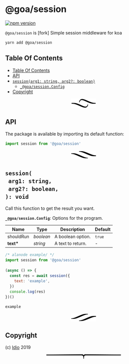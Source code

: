 # @goa/session

[![npm version](https://badge.fury.io/js/@goa/session.svg)](https://npmjs.org/package/@goa/session)

`@goa/session` is [fork] Simple session middleware for koa

```sh
yarn add @goa/session
```

## Table Of Contents

- [Table Of Contents](#table-of-contents)
- [API](#api)
- [`session(arg1: string, arg2?: boolean)`](#mynewpackagearg1-stringarg2-boolean-void)
  * [`_@goa/session.Config`](#type-_@goa/sessionconfig)
- [Copyright](#copyright)

<p align="center"><a href="#table-of-contents"><img src=".documentary/section-breaks/0.svg?sanitize=true"></a></p>

## API

The package is available by importing its default function:

```js
import session from '@goa/session'
```

<p align="center"><a href="#table-of-contents"><img src=".documentary/section-breaks/1.svg?sanitize=true"></a></p>

## `session(`<br/>&nbsp;&nbsp;`arg1: string,`<br/>&nbsp;&nbsp;`arg2?: boolean,`<br/>`): void`

Call this function to get the result you want.

__<a name="type-_@goa/sessionconfig">`_@goa/session.Config`</a>__: Options for the program.

|   Name    |       Type       |    Description    | Default |
| --------- | ---------------- | ----------------- | ------- |
| shouldRun | <em>boolean</em> | A boolean option. | `true`  |
| __text*__ | <em>string</em>  | A text to return. | -       |

```js
/* alanode example/ */
import session from '@goa/session'

(async () => {
  const res = await session({
    text: 'example',
  })
  console.log(res)
})()
```
```
example
```

<p align="center"><a href="#table-of-contents"><img src=".documentary/section-breaks/2.svg?sanitize=true"></a></p>

## Copyright

(c) [Idio][1] 2019

[1]: https://idio.cc

<p align="center"><a href="#table-of-contents"><img src=".documentary/section-breaks/-1.svg?sanitize=true"></a></p>